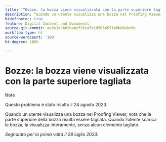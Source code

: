 ```yaml
---
title: '“Bozze: la bozza viene visualizzata con la parte superiore tagliata”'
description: “Quando un utente visualizza una bozza nel Proofing Viewer, nota che la parte superiore della bozza risulta essere tagliata. Quando l’utente scarica la bozza, la visualizza interamente, senza alcun elemento tagliato. ”
hidefromtoc: true
feature: Digital Content and Documents
source-git-commit: ae8e1dab69ba6ef16ea7dc056345f140b80ebc9e
workflow-type: ht
source-wordcount: '100'
ht-degree: 100%

---
```



# Bozze: la bozza viene visualizzata con la parte superiore tagliata

<!--WF and WFP TOCs-->

>[!NOTE]
>
>Questo problema è stato risolto il 24 agosto 2023.

Quando un utente visualizza una bozza nel Proofing Viewer, nota che la parte superiore della bozza risulta essere tagliata. Quando l’utente scarica la bozza, la visualizza interamente, senza alcun elemento tagliato.

_Segnalato per la prima volta il 28 luglio 2023._


